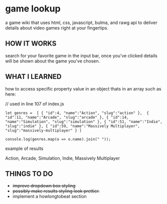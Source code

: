 # game lookup

 a game wiki that uses html, css, javascript, bulma, and rawg api to deliver details about video games right at your fingertips.


## HOW IT WORKS

search for your favorite game in the input bar, once you've clicked details will be shown about the game you've chosen.

## WHAT I LEARNED


how to access specific property value in an object thats in an array
such as here: 

// used in line 107 of index.js

` let genres = 
[
   {
      "id":4,
      "name":"Action",
      "slug":"action"
   }, 
   {
      "id":11,
      "name":"Arcade",
      "slug":"arcade"
   },
   {
      "id":14,
      "name":"Simulation",
      "slug":"simulation"
   },
   {
      "id":51,
      "name":"Indie",
      "slug":"indie"
   },
   {
      "id":59,
      "name":"Massively Multiplayer",
      "slug":"massively-multiplayer"
   }
] `

` console.log(genres.map(o => o.name).join(" "));  `

example of results 

Action, Arcade, Simulation, Indie, Massively Multiplayer


## THINGS TO DO

- ~~improve dropdown box styling~~
- ~~possibly make results styling look prettier.~~
- implement a howlongtobeat section 
